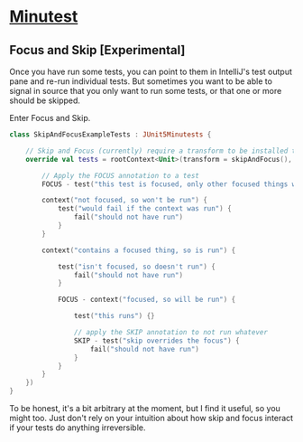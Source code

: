 # [Minutest](README.md)

## Focus and Skip [Experimental]

Once you have run some tests, you can point to them in IntelliJ's test output pane and re-run individual tests. But sometimes you want to be able to signal in source that you only want to run some tests, or that one or more should be skipped.

Enter Focus and Skip.

```kotlin
class SkipAndFocusExampleTests : JUnit5Minutests {

    // Skip and Focus (currently) require a transform to be installed to work
    override val tests = rootContext<Unit>(transform = skipAndFocus(), builder = {

        // Apply the FOCUS annotation to a test
        FOCUS - test("this test is focused, only other focused things will be run") {}

        context("not focused, so won't be run") {
            test("would fail if the context was run") {
                fail("should not have run")
            }
        }

        context("contains a focused thing, so is run") {

            test("isn't focused, so doesn't run") {
                fail("should not have run")
            }

            FOCUS - context("focused, so will be run") {

                test("this runs") {}

                // apply the SKIP annotation to not run whatever
                SKIP - test("skip overrides the focus") {
                    fail("should not have run")
                }
            }
        }
    })
}
```

To be honest, it's a bit arbitrary at the moment, but I find it useful, so you might too. Just don't rely on your intuition about how skip and focus interact if your tests do anything irreversible.